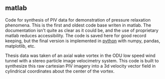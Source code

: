 ## matlab
Code for synthesis of PIV data for demonstration of pressure relaxation phenomena. This is the first and oldest code base writen in matlab. The documentation isn't quite as clear as it could be, and the use of proprietary matlab reduces accessibility. The code is saved here for good record keeping, but the final version is implemented in [python](../py) with numpy, pandas, matplotlib, etc.

Thesis data was taken of an axial wake vortex in the ODU low speed wind tunnel with a stereo particle image velocimetry system. 
This code is built to synthesize this raw cartesian PIV imagery into a 3d velocity vector field in cylindrical coordinates about
the center of the vortex.
